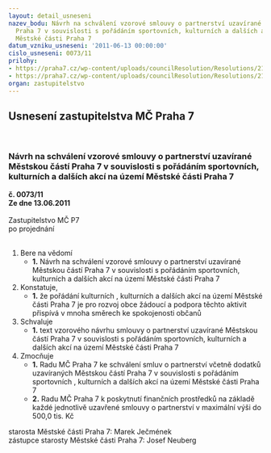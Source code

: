 ```yaml
---
layout: detail_usneseni
nazev_bodu: Návrh na schválení vzorové smlouvy o partnerství uzavírané Městskou částí
  Praha 7 v souvislosti s pořádáním sportovních, kulturních a dalších akcí na území
  Městské části Praha 7
datum_vzniku_usneseni: '2011-06-13 00:00:00'
cislo_usneseni: 0073/11
prilohy:
- https://praha7.cz/wp-content/uploads/councilResolution/Resolutions/21017/3-11-smlouva_def.doc
- https://praha7.cz/wp-content/uploads/councilResolution/Resolutions/21017/3-11-usneseni0436_11r.doc
organ: zastupitelstvo
---
```

<div id="ucUsn_pList" class="usn">
	<span><h2>Usnesení zastupitelstva MČ Praha 7 </h2>
<br></span><div class="standBody">
<span><h3>Návrh na schválení vzorové smlouvy o partnerství uzavírané Městskou částí Praha 7 v souvislosti s pořádáním sportovních, kulturních a dalších akcí na území Městské části Praha 7</h3></span><div class="center">
		<strong>č. 0073/11</strong><br>
	</div>
<div class="center">
		<strong>Ze dne 13.06.2011</strong><br><br>
	</div>Zastupitelstvo MČ P7<br> po projednání<br><br><ol>
<li>Bere na vědomí<ul><li>
<strong>1.</strong> Návrh na schválení vzorové smlouvy o partnerství uzavírané Městskou částí Praha 7 v souvislosti s pořádáním sportovních, kulturních a dalších akcí na území Městské části Praha 7</li></ul>
</li>
<li>Konstatuje,<ul><li>
<strong>1.</strong> že pořádání kulturních , kulturních a dalších akcí na území Městské části Praha 7 je pro rozvoj obce žádoucí a podpora těchto aktivit přispívá v mnoha směrech  ke spokojenosti občanů </li></ul>
</li>
<li>Schvaluje<ul><li>
<strong>1.</strong> text vzorového návrhu smlouvy o partnerství uzavírané Městskou částí Praha 7 v souvislosti s pořádáním sportovních, kulturních a dalších akcí na území Městské části Praha 7</li></ul>
</li>
<li>Zmocňuje<ul>
<li>
<strong>1.</strong> Radu MČ Praha 7 ke schválení  smluv o partnerství včetně dodatků uzavíraných Městskou částí Praha 7 v souvislosti s pořádáním sportovních , kulturních a dalších akcí na území Městské části Praha 7 </li>
<li>
<strong>2.</strong> Radu MČ Praha 7  k poskytnutí finančních prostředků na základě každé jednotlivě uzavřené smlouvy o partnerství v maximální výši do 500,0 tis. Kč</li>
</ul>
</li>
</ol>starosta Městské části Praha 7: Marek Ječmének<br>zástupce starosty Městské části Praha 7: Josef Neuberg
</div>
</div>